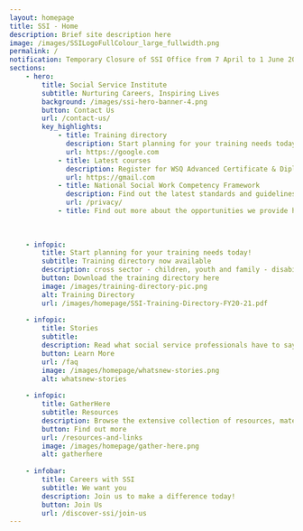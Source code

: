 ```yaml
---
layout: homepage
title: SSI - Home
description: Brief site description here
image: /images/SSILogoFullColour_large_fullwidth.png
permalink: /
notification: Temporary Closure of SSI Office from 7 April to 1 June 2020. <a href="/training/updates-on-ssi-training-programmes">Click here for more details</a>
sections:
    - hero:
        title: Social Service Institute
        subtitle: Nurturing Careers, Inspiring Lives
        background: /images/ssi-hero-banner-4.png
        button: Contact Us
        url: /contact-us/
        key_highlights:
            - title: Training directory
              description: Start planning for your training needs today
              url: https://google.com
            - title: Latest courses
              description: Register for WSQ Advanced Certificate & Diploma in Social Service Preview
              url: https://gmail.com
            - title: National Social Work Competency Framework
              description: Find out the latest standards and guidelines
              url: /privacy/
            - title: Find out more about the opportunities we provide here at SSI
              
              
              
    - infopic:
        title: Start planning for your training needs today!
        subtitle: Training directory now available
        description: cross sector - children, youth and family - disability - mental health - eldercare - board development - management and organisational development - volunteer development and management - caregiving
        button: Download the training directory here
        image: /images/training-directory-pic.png
        alt: Training Directory        
        url: /images/homepage/SSI-Training-Directory-FY20-21.pdf
        
    - infopic:
        title: Stories
        subtitle:
        description: Read what social service professionals have to say about their work and how SSI training courses has helped them to further sharpen and upgrade their skills.
        button: Learn More
        url: /faq
        image: /images/homepage/whatsnew-stories.png
        alt: whatsnew-stories
        
    - infopic:
        title: GatherHere
        subtitle: Resources
        description: Browse the extensive collection of resources, materials and content or get connected with an online community of like-minded individuals. 
        button: Find out more
        url: /resources-and-links
        image: /images/homepage/gather-here.png
        alt: gatherhere
        
    - infobar:
        title: Careers with SSI
        subtitle: We want you
        description: Join us to make a difference today!
        button: Join Us
        url: /discover-ssi/join-us
---
```

